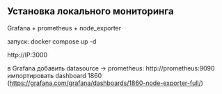 ## Установка локального мониторинга
Grafana + prometheus + node_exporter

запуск:  docker compose up -d

http://IP:3000

в Grafana добавить datasource -> prometheus: http://prometheus:9090
импортировать dashboard 1860  (https://grafana.com/grafana/dashboards/1860-node-exporter-full/)
